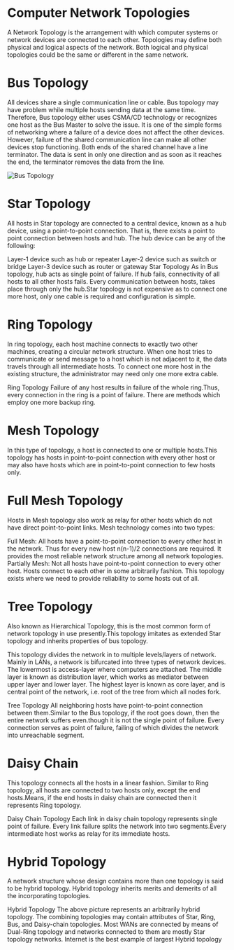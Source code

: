 # Computer Network Topologies
A Network Topology is the arrangement with which computer systems or network devices are connected to each other. Topologies may define both physical and logical aspects of the network. Both logical and physical topologies could be the same or different in the same network.

# Bus Topology
All devices share a single communication line or cable. Bus topology may have problem while multiple hosts sending data at the same time. Therefore, Bus topology either uses CSMA/CD technology or recognizes one host as the Bus Master to solve the issue. It is one of the simple forms of networking where a failure of a device does not affect the other devices. However, failure of the shared communication line can make all other devices stop functioning.
Both ends of the shared channel have a line terminator. The data is sent in only one direction and as soon as it reaches the end, the terminator removes the data from the line.

![Bus Topology](https://www.tutorialspoint.com/data_communication_computer_network/images/bus_topology.jpg)

# Star Topology
All hosts in Star topology are connected to a central device, known as a hub device, using a point-to-point connection. That is, there exists a point to point connection between hosts and hub. The hub device can be any of the following:

Layer-1 device such as hub or repeater
Layer-2 device such as switch or bridge
Layer-3 device such as router or gateway
Star Topology
As in Bus topology, hub acts as single point of failure. If hub fails, connectivity of all hosts to all other hosts fails. Every communication between hosts, takes place through only the hub.Star topology is not expensive as to connect one more host, only one cable is required and configuration is simple.

# Ring Topology
In ring topology, each host machine connects to exactly two other machines, creating a circular network structure. When one host tries to communicate or send message to a host which is not adjacent to it, the data travels through all intermediate hosts. To connect one more host in the existing structure, the administrator may need only one more extra cable.

Ring Topology
Failure of any host results in failure of the whole ring.Thus, every connection in the ring is a point of failure. There are methods which employ one more backup ring.

# Mesh Topology
In this type of topology, a host is connected to one or multiple hosts.This topology has hosts in point-to-point connection with every other host or may also have hosts which are in point-to-point connection to few hosts only.

# Full Mesh Topology
Hosts in Mesh topology also work as relay for other hosts which do not have direct point-to-point links. Mesh technology comes into two types:

Full Mesh: All hosts have a point-to-point connection to every other host in the network. Thus for every new host n(n-1)/2 connections are required. It provides the most reliable network structure among all network topologies.
Partially Mesh: Not all hosts have point-to-point connection to every other host. Hosts connect to each other in some arbitrarily fashion. This topology exists where we need to provide reliability to some hosts out of all.

# Tree Topology
Also known as Hierarchical Topology, this is the most common form of network topology in use presently.This topology imitates as extended Star topology and inherits properties of bus topology.

This topology divides the network in to multiple levels/layers of network. Mainly in LANs, a network is bifurcated into three types of network devices. The lowermost is access-layer where computers are attached. The middle layer is known as distribution layer, which works as mediator between upper layer and lower layer. The highest layer is known as core layer, and is central point of the network, i.e. root of the tree from which all nodes fork.

Tree Topology
All neighboring hosts have point-to-point connection between them.Similar to the Bus topology, if the root goes down, then the entire network suffers even.though it is not the single point of failure. Every connection serves as point of failure, failing of which divides the network into unreachable segment.

# Daisy Chain
This topology connects all the hosts in a linear fashion. Similar to Ring topology, all hosts are connected to two hosts only, except the end hosts.Means, if the end hosts in daisy chain are connected then it represents Ring topology.

Daisy Chain Topology
Each link in daisy chain topology represents single point of failure. Every link failure splits the network into two segments.Every intermediate host works as relay for its immediate hosts.

# Hybrid Topology
A network structure whose design contains more than one topology is said to be hybrid topology. Hybrid topology inherits merits and demerits of all the incorporating topologies.

Hybrid Topology
The above picture represents an arbitrarily hybrid topology. The combining topologies may contain attributes of Star, Ring, Bus, and Daisy-chain topologies. Most WANs are connected by means of Dual-Ring topology and networks connected to them are mostly Star topology networks. Internet is the best example of largest Hybrid topology
